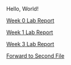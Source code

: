Hello, World!

[Week 0 Lab Report](lab-report-1-week-0.html)

[Week 1 Lab Report](lab-report-week-1.html)

[Week 3 Lab Report](lab-report-week-3.html)

[Forward to Second File](second_file.html)
